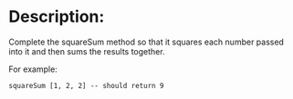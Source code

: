 # Description:

Complete the squareSum method so that it squares each number passed into it and then sums the results together.

For example:

```
squareSum [1, 2, 2] -- should return 9
```
